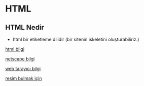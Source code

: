 # HTML

## HTML Nedir

- html bir etiketleme dilidir (bir sitenin iskeletini oluşturabiliriz.)

[html bilgi](https://tr.wikipedia.org/wiki/HTML)

[netscape bilgi](https://tr.wikipedia.org/wiki/Netscape)

[web tarayıcı bilgi](https://tr.wikipedia.org/wiki/Web_taray%C4%B1c%C4%B1s%C4%B1)

[resim bulmak için](https://unsplash.com/)


